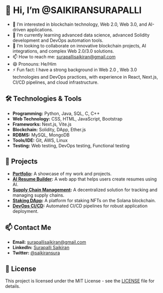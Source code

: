 # 👋 Hi, I’m @SAIKIRANSURAPALLI

- 👀 I’m interested in blockchain technology, Web 2.0, Web 3.0, and AI-driven applications.
- 🌱 I’m currently learning advanced data science, advanced Solidity development and DevOps automation tools.
- 💞️ I’m looking to collaborate on innovative blockchain projects, AI integrations, and complex Web 2.0/3.0 solutions.
- 📫 How to reach me: surapallisaikiran@gmail.com
- 😄 Pronouns: He/Him
- ⚡ Fun fact: I have a strong background in Web 2.0 , Web 3.0 technologies and DevOps practices, with experience in React, Next.js, CI/CD pipelines, and cloud infrastructure.

## 🛠 Technologies & Tools

- **Programming:** Python, Java, SQL, C, C++
- **Web Technology:** CSS, HTML, JavaScript, Bootstrap
- **Frameworks:** Next.js, Vite.js
- **Blockchain:** Solidity, DApp, Ether.js
- **RDBMS:** MySQL, MongoDB
- **Tools/IDE:** Git, AWS, Linux
- **Testing:** Web testing, DevOps testing, Functional testing

## 🚀 Projects

- **[Portfolio](https://github.com/SAIKIRANSURAPALLI/portfolio):** A showcase of my work and projects.
- **[AI Resume Builder](https://github.com/SAIKIRANSURAPALLI/ai-resume-builder):** A web app that helps users create resumes using AI.
- **[Supply Chain Management](https://github.com/SAIKIRANSURAPALLI/supply-chain-management):** A decentralized solution for tracking and managing supply chains.
- **[Staking DApp](https://github.com/SAIKIRANSURAPALLI/staking-dapp):** A platform for staking NFTs on the Solana blockchain.
- **[DevOps CI/CD](https://github.com/SAIKIRANSURAPALLI/devops-ci-cd):** Automated CI/CD pipelines for robust application deployment.

## 📫 Contact Me

- **Email:** surapallisaikiran@gmail.com
- **LinkedIn:** [Surapalli Saikiran](https://www.linkedin.com/in/surapalli-saikiran-0a47051b5/)
- **Twitter:** [@saikiransura](https://x.com/saikiransura)

## 📝 License

This project is licensed under the MIT License - see the [LICENSE](LICENSE) file for details.
